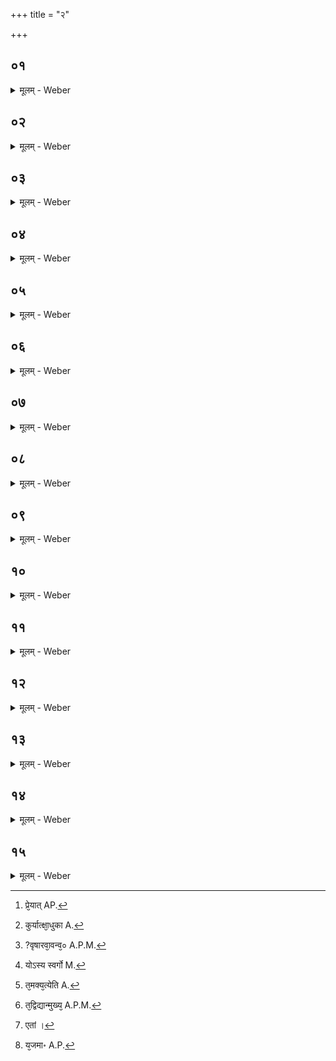 +++
title = "२"

+++


##  ०१
<details><summary>मूलम् - Weber</summary>

अ᳘थ ह स्माह ना᳘को मौ᳘द्गल्यः ॥  
मरिष्य᳘न्तं चेद्य᳘जमानं म᳘न्येत य᳘त्रैॗवास्मा᳘ऽआश᳘सनं जोषितᳫं स्यात्त᳘दर᳘ण्योरग्नी᳘ समारो᳘ह्य निर्म᳘थ्य जु᳘ह्वद्वसेत्स᳘ यॗदास्मा᳘ल्लोकाद्य᳘जमानः प्रेया᳟त् [^wbr_1] ॥  

[^wbr_1]: प्रे᳘यात् AP.
</details>

##  ०२
<details><summary>मूलम् - Weber</summary>

अ᳘थैनम᳘न्तरेणाग्नींश्चि᳘तिं चित्वा᳟ ॥  
त᳘मग्निभिः समु᳘पोषेदि᳘ति त᳘दु त᳘था न᳘ कुर्याद᳘तस्थानो वा᳘ऽएष त᳘स्मै य᳘देनᳫं शवदह्या᳘याऽइव जुहुयुर्यज्ञा᳘य वा᳘ऽएष आ᳘हुतिभ्यस्तस्थानः स᳘ हैनम᳘मृष्यमाणस्तृप्रᳫं सचते ॥
</details>

##  ०३
<details><summary>मूलम् - Weber</summary>

इत्थ᳘मेव᳘ कुर्यात् ॥  
तिस्र᳘ एव᳘ स्थाली᳘रेष्टवै᳘ ब्रूयात्ता᳘सु गोम᳘यानि च शुम्बलानि वावधा᳘य ना᳘ना त्रि᳘ष्वग्नि᳘षु प्र᳘वृञ्ज्यात्ते ये त᳘तः संतापा᳘दग्न᳘यो जा᳘येरंस्तै᳘रेनं दहेयुस्तथा᳘ह तै᳘रेव᳘ दग्धो भ᳘वतिॗ नो प्रत्य᳘क्षमिव ॥
</details>

##  ०४
<details><summary>मूलम् - Weber</summary>

त᳘स्माद᳘प्येतदृषिणाभ्य᳘नूक्तम् ॥  
यो᳘ अग्नि᳘रग्नेरध्य᳘जायत शो᳘कात्पृथिव्या उत᳘ वा दिवस्प᳘रि ये᳘न प्रजा᳘ विश्व᳘कर्मा जजा᳘न त᳘मग्ने हे᳘डः प᳘रि ते वृणक्त्वि᳘ति यथऽर्क्त᳘था ब्रा᳘ह्मणम् ॥
</details>

##  ०५
<details><summary>मूलम् - Weber</summary>

अ᳘थैनं विपुरीषं᳘ कृ᳟᳟त्वा ॥  
अस्यां पु᳘रीषं प्र᳘तिष्ठापयति पु᳘रीषं वा᳘ऽइयं तत्पु᳘रीषऽएॗवैतत्पु᳘रीषं दधाति या᳘ ह वा᳘ऽअस्यैषा᳘ वृकला स᳘पुरीषा त᳘स्यै ह वि᳘दग्धायै सृगालः स᳘म्भवति ने᳘त्सृगालः᳘ सम्भ᳘वदि᳘ति त᳘दु त᳘था न᳘ कुर्यात्क्षो᳘धुका [^wbr_2] हास्य प्रजा᳘ भवति त᳘मन्तरतः᳘ प्रक्षाल्या᳘ज्येना᳘न्वनक्ति मे᳘ध्यमेवैनत्त᳘त्करोति ॥  

[^wbr_2]: कुर्यात्क्षा᳘धुका A.
</details>

##  ०६
<details><summary>मूलम् - Weber</summary>

अ᳘थास्य सप्त᳘सु प्राणायतने᳘षु ॥  
सप्त᳘ हिरण्यशकलान्प्र᳘त्यस्यति ज्यो᳘तिर्वा᳘ऽअमृ᳘तᳫं हि᳘रण्यं ज्यो᳘तिरेॗवास्मिंस्त᳘दमृ᳘तं दधाति ॥
</details>

##  ०७
<details><summary>मूलम् - Weber</summary>

अ᳘थैनम᳘न्तरेणाग्नींश्चि᳘तिं चित्वा᳘ ॥  
कृष्णाजिनमुत्तरलोम प्राची᳘नग्रीवं प्रस्ती᳘र्य त᳘स्मिन्नेनमुत्तानं᳘ निपा᳘द्य जुहूं᳘᳘ घृते᳘न पूर्णां᳘ दक्षिणे᳘ पाणावा᳘दधाति सव्य᳘ऽउपभृ᳘तमु᳘रसि ध्रुवां मु᳘खेऽग्निहोत्रहवणीं ना᳘सिकयोः स्रुवौ क᳘र्णयोः प्राशित्रह᳘रणे शीर्षं᳘श्चमसं᳘ प्रणीताप्राण᳘यनं पार्श्व᳘योः शू᳘र्पेऽउद᳘रे पा᳘त्री᳘ᳫं᳘ समवत्तधा᳘नीं पृषदाज्य᳘वतीᳫं शिश्नस्या᳘न्ते श᳘म्यामाण्ड᳘योर᳘न्ते वृषारवा᳘वन्व᳘गुलू᳘खलं [^wbr_3] च मु᳘सलं चा᳘न्तरेणोरू᳘ऽअन्या᳘नि यज्ञपात्रा᳘णि दक्षिणे᳘ पाणौ स्फ्य᳟म् ॥ 

[^wbr_3]: ?वृषारवा᳘वन्व᳘० A.P.M.
</details>

##  ०८
<details><summary>मूलम् - Weber</summary>

स᳘ एष᳘ यज्ञायुधी य᳘जमानः ॥  
य᳘था बि᳘भ्यदामोष᳘मतीया᳘देव᳘मेवॗ योऽस्य स्वर्गे᳘ [^wbr_4] लोको᳘ भ᳘वति त᳘मभ्य᳘त्येति [^wbr_5] त᳘मेते᳘ संताप्या᳘ अग्न᳘यो य᳘था पुत्राः᳘ पित᳘रं प्रोषु᳘षमागतᳫं शिव᳘मुपस्पृश᳘न्त्येव᳘ᳫं᳘ शिव᳘ᳫं᳘ हैॗवैतमु᳘पस्पृशन्ति प्र᳘ हैॗवैनं कल्पयन्ति ॥  

[^wbr_4]: योऽस्य स्वर्गो M.

[^wbr_5]: त᳘मक्य᳘त्येति A.
</details>

##  ०९
<details><summary>मूलम् - Weber</summary>

तं य᳘दि गा᳘र्हपत्यः पू᳘र्वः प्राप्नुया᳟त् ॥  
त᳘द्विद्यात्प्रतिष्ठ᳘ [^wbr_6] एनमग्निः पू᳘र्वः प्रा᳘पत्प्र᳘तिष्ठास्यति प्र᳘त्येवॗ तेऽस्मिं᳘लोके᳘ स्थास्यन्तिॗ येऽस्मात्प्रत्य᳘ञ्च इ᳟ति ॥  

[^wbr_6]: त᳘द्विद्यान्मुख्य᳘ A.P.M.
</details>

##  १०
<details><summary>मूलम् - Weber</summary>

अ᳘थ य᳘द्याहवनी᳘यः ॥  
त᳘द्विद्यान्मुख्य᳘ एनमग्निः पू᳘र्वः प्रा᳘पन्मुखतो᳘ लोका᳘नजैषीन्मु᳘खमेवॗ तेऽस्मिं᳘लोके᳘ भविष्यन्तिॗ येऽस्मात्प्रत्य᳘ञ्च इ᳟ति ॥
</details>

##  ११
<details><summary>मूलम् - Weber</summary>

अ᳘थ य᳘द्यन्वाहार्यप᳘चनः ॥  
त᳘द्विद्यादन्नाद᳘ एनमग्निः पू᳘र्वः प्रा᳘पद᳘न्नमत्स्यत्य᳘न्नमेव᳘ तेऽस्मिं᳘लोॗकेऽत्स्यन्तिॗ येऽस्मात्प्रत्य᳘ञ्च इ᳟ति ॥
</details>

##  १२
<details><summary>मूलम् - Weber</summary>

अ᳘थ य᳘दि स᳘र्वे सकृ᳟त् ॥  
त᳘द्विद्यात्कल्या᳘णं लोक᳘मजैषीदि᳘त्येता᳘न्यस्मिन्विज्ञा᳘नानि ॥
</details>

##  १३
<details><summary>मूलम् - Weber</summary>

तां वा᳘ऽएता᳘म् [^wbr_7] ॥  
यजमानात्माहुति᳘मन्ततो᳘ [^wbr_8] जुहोति सॗ योऽस्य स्वर्गे᳘ लोको᳘ जितो भ᳘वति त᳘त आहुतिम᳘योऽमृ᳘तः स᳘म्भवति ॥  

[^wbr_7]: एतां ।

[^wbr_8]: य᳘जमा॰ A.P.
</details>

##  १४
<details><summary>मूलम् - Weber</summary>

अ᳘थ या᳘न्यश्मम᳘यानि च मृन्म᳘यानि च भ᳘वन्ति ॥  
ता᳘नि ब्राह्मणा᳘य दद्याच्छवोद्वह᳘मु ह तं᳘ मन्यन्ते यस्ता᳘नि प्रतिगृह्णा᳘त्यप᳘ एॗवैनान्यभ्य᳘वहरेयुरा᳘पो वा᳘ऽअस्य स᳘र्वस्य प्रतिष्ठा त᳘देनमॗप्स्वेव᳘ प्र᳘तिष्ठापयति ॥
</details>

##  १५
<details><summary>मूलम् - Weber</summary>

अ᳘थैतामा᳘हुतिं जुहोति ॥  
पुत्रो᳘ वा भ्रा᳘ता वा यो᳘ वान्यो᳘ ब्राह्मणः स्या᳘दस्मात्त्वम᳘धि जाॗतोऽसि त्व᳘दयं᳘ जायतां पु᳘नः असौ᳘ स्वर्गा᳘य लोका᳘य स्वाहे᳘त्यनपेक्षमे᳘त्याप उ᳘पस्पृशन्ति ॥ ब्राह्ममणम् ॥ ८ [५.२.] ॥ द्वितीयः प्रपाठकः ॥ कण्डिकासंख्या ९५ ॥ पञ्चमोऽध्यायः [७९.] ॥ ॥
</details>